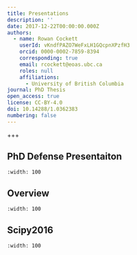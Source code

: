 ```yaml
---
title: Presentations
description: ''
date: 2017-12-22T00:00:00.000Z
authors:
  - name: Rowan Cockett
    userId: vKndfPAZO7WeFxLH1GQcpnXPzfH3
    orcid: 0000-0002-7859-8394
    corresponding: true
    email: rcockett@eoas.ubc.ca
    roles: null
    affiliations:
      - University of British Columbia
journal: PhD Thesis
open_access: true
license: CC-BY-4.0
doi: 10.14288/1.0362383
numbering: false
---
```


+++

## PhD Defense Presentaiton

```{iframe} https://www.youtube-nocookie.com/embed/oGkIcoxJf-Q
:width: 100
```

## Overview

```{iframe} https://www.youtube-nocookie.com/embed/WGi67l35p4w
:width: 100
```

## Scipy2016

```{iframe} https://www.youtube-nocookie.com/embed/yUm01YsS9hQ
:width: 100
```
